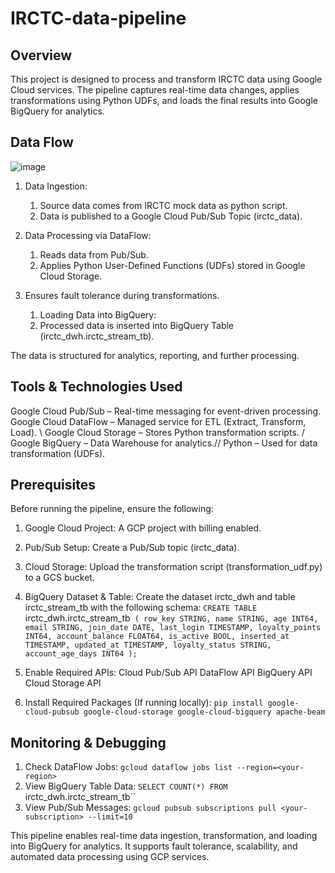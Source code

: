 # IRCTC-data-pipeline

## Overview
This project is designed to process and transform IRCTC data using Google Cloud services. The pipeline captures real-time data changes, applies transformations using Python UDFs, and loads the final results into Google BigQuery for analytics.

## Data Flow
![image](https://github.com/user-attachments/assets/46370405-788b-422d-aab3-c9c575869da6)

1. Data Ingestion:
    1. Source data comes from IRCTC mock data as python script.
    2. Data is published to a Google Cloud Pub/Sub Topic (irctc_data).

3. Data Processing via DataFlow:
    1. Reads data from Pub/Sub.
    2. Applies Python User-Defined Functions (UDFs) stored in Google Cloud Storage.

4. Ensures fault tolerance during transformations.
     1. Loading Data into BigQuery:
     2. Processed data is inserted into BigQuery Table (irctc_dwh.irctc_stream_tb).

The data is structured for analytics, reporting, and further processing.

## Tools & Technologies Used

Google Cloud Pub/Sub – Real-time messaging for event-driven processing. \
Google Cloud DataFlow – Managed service for ETL (Extract, Transform, Load). \\
Google Cloud Storage – Stores Python transformation scripts. /
Google BigQuery – Data Warehouse for analytics.//
Python – Used for data transformation (UDFs).

## Prerequisites

Before running the pipeline, ensure the following:
1. Google Cloud Project: A GCP project with billing enabled.
2. Pub/Sub Setup: Create a Pub/Sub topic (irctc_data).
3. Cloud Storage: Upload the transformation script (transformation_udf.py) to a GCS bucket.
4. BigQuery Dataset & Table: Create the dataset irctc_dwh and table irctc_stream_tb with the following schema:
`CREATE TABLE `irctc_dwh.irctc_stream_tb` (
  row_key STRING,
  name STRING,
  age INT64,
  email STRING,
  join_date DATE,
  last_login TIMESTAMP,
  loyalty_points INT64,
  account_balance FLOAT64,
  is_active BOOL,
  inserted_at TIMESTAMP,
  updated_at TIMESTAMP,
  loyalty_status STRING,
  account_age_days INT64
);`

5. Enable Required APIs:
  Cloud Pub/Sub API
  DataFlow API
  BigQuery API
  Cloud Storage API

6. Install Required Packages (If running locally): `pip install google-cloud-pubsub google-cloud-storage google-cloud-bigquery apache-beam`

## Monitoring & Debugging
1. Check DataFlow Jobs: `gcloud dataflow jobs list --region=<your-region>`
2. View BigQuery Table Data: `SELECT COUNT(*) FROM `irctc_dwh.irctc_stream_tb``
3. View Pub/Sub Messages: `gcloud pubsub subscriptions pull <your-subscription> --limit=10`

This pipeline enables real-time data ingestion, transformation, and loading into BigQuery for analytics. It supports fault tolerance, scalability, and automated data processing using GCP services.


